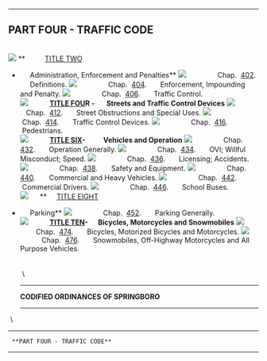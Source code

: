   ------------------------------
  **PART FOUR - TRAFFIC CODE**
  ------------------------------

 \
![](1b19cf32.gif?f=images&fn=doc-tab.gif&up=1&2.0)
**          [TITLE
TWO](1b19/1b3ce4f4.html?f=FifLink&t=document-frame.htm&l=jump&iid=2708dbda.33f0517e.0.0&nid=abb#JD_partfourtitletwo)
-      Administration, Enforcement and Penalties**
![](1b19cf32.gif?f=images&fn=doc-tab.gif&up=1&2.0)
               Chap. 
[402](1b19/1b3c/1b446328.html?f=FifLink&t=document-frame.htm&l=jump&iid=2708dbda.33f0517e.0.0&nid=305#JD_Ch402). 
     Definitions.
![](1b19cf32.gif?f=images&fn=doc-tab.gif&up=1&2.0)
               Chap. 
[404](1b19/1b3c/1c8312ff.html?f=FifLink&t=document-frame.htm&l=jump&iid=2708dbda.33f0517e.0.0&nid=abd#JD_Ch404). 
     Enforcement, Impounding and Penalty.
![](1b19cf32.gif?f=images&fn=doc-tab.gif&up=1&2.0)
               Chap. 
[406](1b19/1b3c/1cf5edd8.html?f=FifLink&t=document-frame.htm&l=jump&iid=2708dbda.33f0517e.0.0&nid=abf#JD_Ch406). 
     Traffic Control.
 \
![](1b19cf32.gif?f=images&fn=doc-tab.gif&up=1&2.0)
          [**TITLE
FOU**](1b19/1d3dbffa.html?f=FifLink&t=document-frame.htm&l=jump&iid=2708dbda.33f0517e.0.0&nid=ac1#JD_partfourtitlefour)**R
-**      **Streets and Traffic Control Devices**
![](1b19cf32.gif?f=images&fn=doc-tab.gif&up=1&2.0)
               Chap. 
[412](1b19/1d3d/1d457f4f.html?f=FifLink&t=document-frame.htm&l=jump&iid=2708dbda.33f0517e.0.0&nid=ac3#JD_Ch412). 
     Street Obstructions and Special Uses.
![](1b19cf32.gif?f=images&fn=doc-tab.gif&up=1&2.0)
               Chap. 
[414](1b19/1d3d/1d7f3d40.html?f=FifLink&t=document-frame.htm&l=jump&iid=2708dbda.33f0517e.0.0&nid=ac5#JD_Ch414). 
     Traffic Control Devices.
![](1b19cf32.gif?f=images&fn=doc-tab.gif&up=1&2.0)
               Chap. 
[416](1b19/1d3d/1e26f952.html?f=FifLink&t=document-frame.htm&l=jump&iid=2708dbda.33f0517e.0.0&nid=ac7#JD_Ch416). 
     Pedestrians.
 \
![](1b19cf32.gif?f=images&fn=doc-tab.gif&up=1&2.0)
          [**TITLE
SIX**](1b19/1ecbfe36.html?f=FifLink&t=document-frame.htm&l=jump&iid=2708dbda.33f0517e.0.0&nid=ac9#JD_partfourtitlesix)**-
          Vehicles and Operation**
![](1b19cf32.gif?f=images&fn=doc-tab.gif&up=1&2.0)
               Chap. 
[432](1b19/1ecb/1ed73355.html?f=FifLink&t=document-frame.htm&l=jump&iid=2708dbda.33f0517e.0.0&nid=acb#JD_Ch432). 
     Operation Generally.
![](1b19cf32.gif?f=images&fn=doc-tab.gif&up=1&2.0)
               Chap. 
[434](1b19/1ecb/2080d498.html?f=FifLink&t=document-frame.htm&l=jump&iid=2708dbda.33f0517e.0.0&nid=acd#JD_Ch434). 
     OVI; Willful Misconduct; Speed.
![](1b19cf32.gif?f=images&fn=doc-tab.gif&up=1&2.0)
               Chap. 
[436](1b19/1ecb/22017374.html?f=FifLink&t=document-frame.htm&l=jump&iid=2708dbda.33f0517e.0.0&nid=acf#JD_Ch436). 
     Licensing; Accidents.
![](1b19cf32.gif?f=images&fn=doc-tab.gif&up=1&2.0)
               Chap. 
[438](1b19/1ecb/23790fa9.html?f=FifLink&t=document-frame.htm&l=jump&iid=2708dbda.33f0517e.0.0&nid=ad1#JD_Ch438). 
     Safety and Equipment.
![](1b19cf32.gif?f=images&fn=doc-tab.gif&up=1&2.0)
               Chap. 
[440](1b19/1ecb/25316eba.html?f=FifLink&t=document-frame.htm&l=jump&iid=2708dbda.33f0517e.0.0&nid=ad3#JD_Ch440). 
     Commercial and Heavy Vehicles.
![](1b19cf32.gif?f=images&fn=doc-tab.gif&up=1&2.0)
               Chap. 
[442](1b19/1ecb/25d40803.html?f=FifLink&t=document-frame.htm&l=jump&iid=2708dbda.33f0517e.0.0&nid=ad5#JD_Ch442). 
     Commercial Drivers.
![](1b19cf32.gif?f=images&fn=doc-tab.gif&up=1&2.0)
               Chap. 
[446](1b19/1ecb/265a59e9.html?f=FifLink&t=document-frame.htm&l=jump&iid=2708dbda.33f0517e.0.0&nid=ad7#JD_Ch446). 
     School Buses.
 \
![](1b19cf32.gif?f=images&fn=doc-tab.gif&up=1&2.0)
     **     [TITLE
EIGHT](1b19/267b4d6f.html?f=FifLink&t=document-frame.htm&l=jump&iid=2708dbda.33f0517e.0.0&nid=ad9#JD_partfourtitleeight)
-      Parking**
![](1b19cf32.gif?f=images&fn=doc-tab.gif&up=1&2.0)
               Chap. 
[452](1b19/267b/2681b764.html?f=FifLink&t=document-frame.htm&l=jump&iid=2708dbda.33f0517e.0.0&nid=adb#JD_Ch452). 
     Parking Generally.
 \
![](1b19cf32.gif?f=images&fn=doc-tab.gif&up=1&2.0)
          [**TITLE
TEN**](1b19/277a83a3.html?f=FifLink&t=document-frame.htm&l=jump&iid=2708dbda.33f0517e.0.0&nid=add#JD_partfourtitleten)**-
     Bicycles, Motorcycles and Snowmobiles**
![](1b19cf32.gif?f=images&fn=doc-tab.gif&up=1&2.0)
               Chap. 
[474](1b19/277a/27823616.html?f=FifLink&t=document-frame.htm&l=jump&iid=2708dbda.33f0517e.0.0&nid=adf#JD_Ch474). 
     Bicycles, Motorized Bicycles and Motorcycles.
![](1b19cf32.gif?f=images&fn=doc-tab.gif&up=1&2.0)
               Chap. 
[476](1b19/277a/2839f408.html?f=FifLink&t=document-frame.htm&l=jump&iid=2708dbda.33f0517e.0.0&nid=ae1#JD_Ch476). 
     Snowmobiles, Off-Highway Motorcycles and All Purpose Vehicles.
 \
  \
  \
  \
  -- --------------------------------------- --
                                             
     **CODIFIED ORDINANCES OF SPRINGBORO**   
  -- --------------------------------------- --

 \
  -- ------------------------------ --
                                    
     **PART FOUR - TRAFFIC CODE**   
  -- ------------------------------ --


